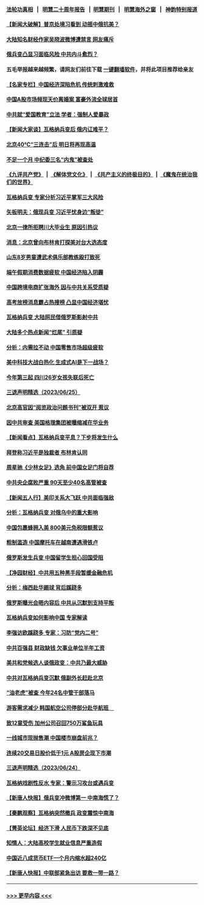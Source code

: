 #### [法轮功真相](https://github.com/gfw-breaker/truth/blob/master/README.md?t=0) &nbsp;&nbsp;|&nbsp;&nbsp; [明慧二十周年报告](https://github.com/gfw-breaker/mh-reports/blob/master/README.md?t=0) &nbsp;&nbsp;|&nbsp;&nbsp;[明慧期刊](https://github.com/gfw-breaker/mh-qikan) &nbsp;&nbsp;|&nbsp;&nbsp; [明慧海外之窗](https://github.com/gfw-breaker/mh-news/blob/master/README.md?t=0) &nbsp;&nbsp;|&nbsp;&nbsp; [神韵特别报道](https://github.com/gfw-breaker/mh-news/blob/master/shenyun.md?t=0)
#### [【新闻大破解】普京处境习看到 动摇中俄抗美？](../pages/nsc413/n14023035.md?t=06270343) 
#### [大陆知名财经作家吴晓波微博遭禁言 网友痛斥](../pages/nsc413/n14022794.md?t=06270343) 
#### [俄兵变凸显习面临风险 中共内斗愈烈？](../pages/nsc413/n14023058.md?t=06270343) 
#### 五毛举报越来越频繁，请网友们前往下载 [一键翻墙软件](https://github.com/gfw-breaker/ssr-accounts)，并将此项目推荐给亲友
#### [【名家专栏】中国经济深陷危机 传统刺激难救](../pages/nsc413/n14022077.md?t=06270343) 
#### [中国A股市场频现天价离婚案 富豪外流全球居首](../pages/nsc413/n14023008.md?t=06270343) 
#### [中共就“爱国教育”立法 学者：强制人爱暴政](../pages/nsc413/n14022877.md?t=06270343) 
#### [【新闻大家谈】瓦格纳兵变后 俄内讧难平？](../pages/nsc413/n14022915.md?t=06270343) 
#### [北京40℃“三连击”后 明日将再现高温](../pages/nsc413/n14022884.md?t=06270343) 
#### [不足一个月 中纪委三名“内鬼”被查处](../pages/nsc413/n14022820.md?t=06270343) 
#### [《九评共产党》](https://github.com/begood0513/9ping.md/blob/master/README.md) &nbsp;|&nbsp; [《解体党文化》](../../../../jtdwh.md/blob/master/README.md)  &nbsp;|&nbsp; [《共产主义的终极目的》](../../../../gczydzjmd.md/blob/master/README.md) &nbsp;|&nbsp; [《魔鬼在统治我们的世界》](../../../../mgztzwmdsj.md/blob/master/README.md) 
#### [瓦格纳兵变 专家分析习近平掌军三大风险](../pages/nsc413/n14022816.md?t=06270343) 
#### [矢板明夫：俄现兵变 习近平忧身边“叛徒”](../pages/nsc413/n14022826.md?t=06270343) 
#### [北京一律所拒聘川大毕业生 原因引热议](../pages/nsc413/n14022814.md?t=06270343) 
#### [消息：北京曾向布林肯打探美对台大选态度](../pages/nsc413/n14022811.md?t=06270343) 
#### [山东8岁男童遭武术俱乐部教练殴打致死](../pages/nsc413/n14022580.md?t=06270343) 
#### [端午假期消费数据疲软 中国经济陷入阴霾](../pages/nsc413/n14022763.md?t=06270343) 
#### [中国跨境电商扩张海外 因与中共关系受质疑](../pages/nsc413/n14022737.md?t=06270343) 
#### [高考放榜消息霸占热搜榜 凸显中国经济堪忧](../pages/nsc413/n14022657.md?t=06270343) 
#### [瓦格纳兵变 大陆网民借俄罗斯影射中共](../pages/nsc413/n14022541.md?t=06270343) 
#### [大陆多个热点新闻“烂尾” 引质疑](../pages/nsc413/n14022578.md?t=06270343) 
#### [分析：内需拉不动 中国零售市场超级疲软](../pages/nsc413/n14022603.md?t=06270343) 
#### [美中科技大战白热化 生成式AI是下一战场？](../pages/nsc413/n14021752.md?t=06270343) 
#### [今年第三起 四川26岁女孩失联后死亡](../pages/nsc413/n14022573.md?t=06270343) 
#### [三退声明精选（2023/06/25）](../pages/nsc413/n14022577.md?t=06270343) 
#### [北京高官因“阅览政治问题书刊”被双开 惹议](../pages/nsc413/n14022525.md?t=06270343) 
#### [因中共审查 美国格理集团被曝缩减在华业务](../pages/nsc413/n14022548.md?t=06270343) 
#### [【新闻看点】瓦格纳兵变平息？下步将发生什么](../pages/nsc413/n14022474.md?t=06270343) 
#### [拜登称习近平是独裁者 布林肯认同](../pages/nsc413/n14022538.md?t=06270343) 
#### [周星驰《少林女足》选角 前中国女足门将自荐](../pages/nsc413/n14022470.md?t=06270343) 
#### [中共央企腐败严重 90天至少40名高管被查](../pages/nsc413/n14022491.md?t=06270343) 
#### [【新闻五人行】美印关系大飞跃 中共面临强敌](../pages/nsc413/n14022435.md?t=06270343) 
#### [分析：瓦格纳兵变 对俄乌中的重大影响](../pages/nsc413/n14022346.md?t=06270343) 
#### [中国包裹蜂拥入美 800美元免税限额惹议](../pages/nsc413/n14022207.md?t=06270343) 
#### [粗制滥造 中国摩托车在越南遭遇滑铁卢](../pages/nsc413/n14022370.md?t=06270343) 
#### [俄罗斯发生兵变 中国留学生担心回国受阻](../pages/nsc413/n14022467.md?t=06270343) 
#### [【净园财经】中共用五种黑手段暂缓金融危机](../pages/nsc413/n14022264.md?t=06270343) 
#### [分析：梅西赴华踢球 背后蹊跷多](../pages/nsc413/n14022373.md?t=06270343) 
#### [俄罗斯曝光会晤内容后 中共从沉默到支持平叛](../pages/nsc413/n14022436.md?t=06270343) 
#### [瓦格纳兵变如何影响中国 专家解读](../pages/nsc413/n14022354.md?t=06270343) 
#### [李强访欧蹊跷多 专家：习防“党内二号”](../pages/nsc413/n14022356.md?t=06270343) 
#### [中共百强县 财政缺钱 欠事业单位半年工资](../pages/nsc413/n14022347.md?t=06270343) 
#### [美共和党候选人谈俄政变：中共乃最大威胁](../pages/nsc413/n14022409.md?t=06270343) 
#### [中共对瓦格纳兵变沉默 俄副外长赶赴北京](../pages/nsc413/n14022353.md?t=06270343) 
#### [“油老虎”被查 今年24名中管干部落马](../pages/nsc413/n14022352.md?t=06270343) 
#### [游客需求减少 韩国航空公司停部分赴华航班　](../pages/nsc413/n14022292.md?t=06270343) 
#### [致12童受伤 加州公司召回750万鲨鱼玩具](../pages/nsc413/n14022320.md?t=06270343) 
#### [一线城市现抛售潮 中国楼市崩盘前兆？](../pages/nsc413/n14022165.md?t=06270343) 
#### [连续20交易日股价低于1元 A股房企现下市潮](../pages/nsc413/n14022288.md?t=06270343) 
#### [三退声明精选（2023/06/24）](../pages/nsc413/n14022301.md?t=06270343) 
#### [瓦格纳戏剧性反水 专家：警示习攻台或遇兵变](../pages/nsc413/n14022227.md?t=06270343) 
#### [【新唐人快报】俄兵变冲微博第一 中南海慌了？](../pages/nsc413/n14022291.md?t=06270343) 
#### [【秦鹏观察】瓦格纳突然撤兵 政变震惊中南海](../pages/nsc413/n14022229.md?t=06270343) 
#### [【菁英论坛】经济下滑 人民币下跌深不见底](../pages/nsc413/n14022210.md?t=06270343) 
#### [知情人：大陆高校学生就业信息严重造假](../pages/nsc413/n14022188.md?t=06270343) 
#### [中国近八成货币ETF一个月内缩水超240亿](../pages/nsc413/n14022208.md?t=06270343) 
#### [【新唐人快报】中联部紧急出访 要救一带一路？](../pages/nsc413/n14022198.md?t=06270343) 

----
#### [ >>> 更早内容 <<< ](../indexes/nsc413-earlier.md)
